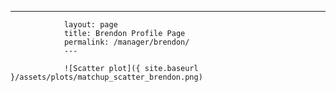 ---
                layout: page
                title: Brendon Profile Page
                permalink: /manager/brendon/
                ---

                ![Scatter plot]({ site.baseurl }/assets/plots/matchup_scatter_brendon.png)
